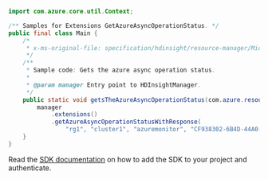 ```java
import com.azure.core.util.Context;

/** Samples for Extensions GetAzureAsyncOperationStatus. */
public final class Main {
    /*
     * x-ms-original-file: specification/hdinsight/resource-manager/Microsoft.HDInsight/stable/2021-06-01/examples/GetExtensionCreationAsyncOperationStatus.json
     */
    /**
     * Sample code: Gets the azure async operation status.
     *
     * @param manager Entry point to HDInsightManager.
     */
    public static void getsTheAzureAsyncOperationStatus(com.azure.resourcemanager.hdinsight.HDInsightManager manager) {
        manager
            .extensions()
            .getAzureAsyncOperationStatusWithResponse(
                "rg1", "cluster1", "azuremonitor", "CF938302-6B4D-44A0-A6D2-C0D67E847AEC", Context.NONE);
    }
}
```

Read the [SDK documentation](https://github.com/Azure/azure-sdk-for-java/blob/azure-resourcemanager-hdinsight_1.0.0-beta.5/sdk/hdinsight/azure-resourcemanager-hdinsight/README.md) on how to add the SDK to your project and authenticate.
